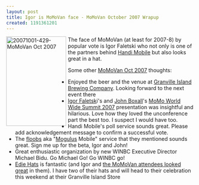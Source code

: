 ```yaml
---
layout: post
title: Igor is MoMoVan face - MoMoVan October 2007 Wrapup
created: 1191361201
---
```

<a href="http://www.flickr.com/photos/roland/1472109480/" title="Igor Faletski - MoMoVan 2007 Official Face"><img style="margin-right: 5px" src="http://farm2.static.flickr.com/1018/1472109480_f9f5689e4e_m.jpg" alt="20071001-429- MoMoVan Oct 2007" width="160" height="240" align="left" /></a> <p>The face of MoMoVan (at least for 2007-8) by popular vote is Igor Faletski who not only is one of the partners behind <a href="http://handimobility.ca/">Handi Mobile</a> but also looks great in a hat.</p> <p>Some other <a href="http://www.winbc.org/files/events/momovan/100107.html">MoMoVan Oct 2007</a> thoughts:</p> <ul>   <li>Enjoyed the beer and the venue at <a href="http://www.gib.ca/">Granville Island Brewing Company</a>. Looking forward to the next event there</li>    <li><a href="http://www.mobilemuse.ca/news/igor-faletski">Igor Faletsk</a>i&#39;s and <a href="http://www.mobilemuse.ca/news/john-boxall">John Boxall</a>&#39;s <a href="http://www.mobilemonday.fi/event/global-summit-2007">MoMo World Wide Summit 2007</a> presentation was insightful and hilarious. Love how they loved the unconference part the best too. I suspect I would have too.</li>    <li>Handi Mobile&#39;s poll service sounds great. Please add acknowledgement message to confirm a successful vote.</li>    <li>The <a href="http://floobs.com/">floobs</a> aka &quot;<a href="http://mogulus.com/">Mogulus</a> Mobile&quot; service that they mentioned sounds great. Sign me up for the beta, Igor and John!</li>    <li>Great enthusiastic organization by new WINBC Executive Director Michael Bidu. Go Michael Go! Go WINBC go!</li>    <li><a href="http://www.ediehats.com/">Edie Hats</a> is fantastic (and Igor and <a href="http://flickr.com/photos/roland/sets/72157602230172666/">the MoMoVan attendees looked great</a> in them). I have two of their hats and will head to their celebration this weekend at their Granville Island Store</li> </ul><br /> <br /> 
